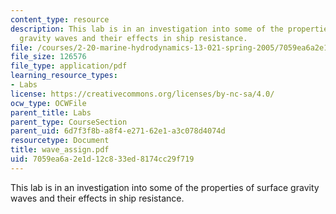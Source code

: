 ```yaml
---
content_type: resource
description: This lab is in an investigation into some of the properties of surface
  gravity waves and their effects in ship resistance.
file: /courses/2-20-marine-hydrodynamics-13-021-spring-2005/7059ea6a2e1d12c833ed8174cc29f719_wave_assign.pdf
file_size: 126576
file_type: application/pdf
learning_resource_types:
- Labs
license: https://creativecommons.org/licenses/by-nc-sa/4.0/
ocw_type: OCWFile
parent_title: Labs
parent_type: CourseSection
parent_uid: 6d7f3f8b-a8f4-e271-62e1-a3c078d4074d
resourcetype: Document
title: wave_assign.pdf
uid: 7059ea6a-2e1d-12c8-33ed-8174cc29f719
---
```

This lab is in an investigation into some of the properties of surface gravity waves and their effects in ship resistance.